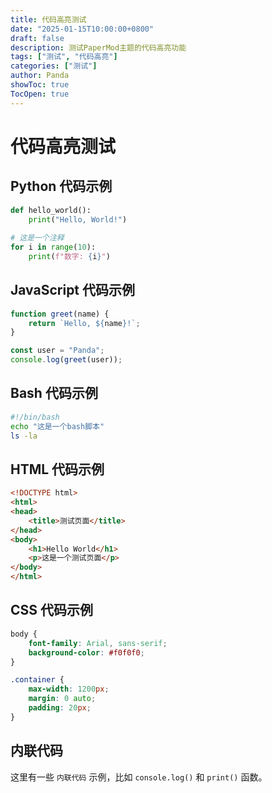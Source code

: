 ```yaml
---
title: 代码高亮测试
date: "2025-01-15T10:00:00+0800"
draft: false
description: 测试PaperMod主题的代码高亮功能
tags: ["测试", "代码高亮"]
categories: ["测试"]
author: Panda
showToc: true
TocOpen: true
---
```


# 代码高亮测试

## Python 代码示例

```python
def hello_world():
    print("Hello, World!")
    
# 这是一个注释
for i in range(10):
    print(f"数字: {i}")
```

## JavaScript 代码示例

```javascript
function greet(name) {
    return `Hello, ${name}!`;
}

const user = "Panda";
console.log(greet(user));
```

## Bash 代码示例

```bash
#!/bin/bash
echo "这是一个bash脚本"
ls -la
```

## HTML 代码示例

```html
<!DOCTYPE html>
<html>
<head>
    <title>测试页面</title>
</head>
<body>
    <h1>Hello World</h1>
    <p>这是一个测试页面</p>
</body>
</html>
```

## CSS 代码示例

```css
body {
    font-family: Arial, sans-serif;
    background-color: #f0f0f0;
}

.container {
    max-width: 1200px;
    margin: 0 auto;
    padding: 20px;
}
```

## 内联代码

这里有一些 `内联代码` 示例，比如 `console.log()` 和 `print()` 函数。 